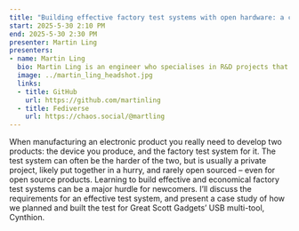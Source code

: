 ```yaml
---
title: "Building effective factory test systems with open hardware: a case study from Cynthion"
start: 2025-5-30 2:10 PM
end: 2025-5-30 2:30 PM
presenter: Martin Ling
presenters:
- name: Martin Ling
  bio: Martin Ling is an engineer who specialises in R&D projects that mix electronics design, software engineering, mathematics, and other disciplines. He has been working with Great Scott Gadgets on Cynthion and other open source hardware projects. When not working he can often be found messing about in boats.
  image: ../martin_ling_headshot.jpg
  links:
  - title: GitHub
    url: https://github.com/martinling
  - title: Fediverse
    url: https://chaos.social/@martling
---
```


When manufacturing an electronic product you really need to develop two products: the device you produce, and the factory test system for it. The test system can often be the harder of the two, but is usually a private project, likely put together in a hurry, and rarely open sourced – even for open source products. Learning to build effective and economical factory test systems can be a major hurdle for newcomers. I’ll discuss the requirements for an effective test system, and present a case study of how we planned and built the test for Great Scott Gadgets’ USB multi-tool, Cynthion.
